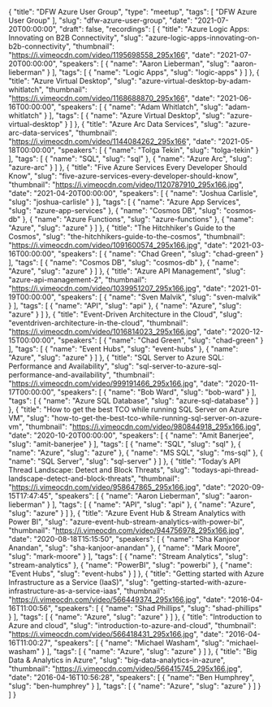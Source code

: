{
  "title": "DFW Azure User Group",
  "type": "meetup",
  "tags": [
    "DFW Azure User Group"
  ],
  "slug": "dfw-azure-user-group",
  "date": "2021-07-20T00:00:00",
  "draft": false,
  "recordings": [
    {
      "title": "Azure Logic Apps: Innovating on B2B Connectivity",
      "slug": "azure-logic-apps-innovating-on-b2b-connectivity",
      "thumbnail": "https://i.vimeocdn.com/video/1195698558_295x166",
      "date": "2021-07-20T00:00:00",
      "speakers": [
        {
          "name": "Aaron Lieberman",
          "slug": "aaron-lieberman"
        }
      ],
      "tags": [
        {
          "name": "Logic Apps",
          "slug": "logic-apps"
        }
      ]
    },
    {
      "title": "Azure Virtual Desktop",
      "slug": "azure-virtual-desktop-by-adam-whitlatch",
      "thumbnail": "https://i.vimeocdn.com/video/1168688870_295x166",
      "date": "2021-06-16T00:00:00",
      "speakers": [
        {
          "name": "Adam Whitlatch",
          "slug": "adam-whitlatch"
        }
      ],
      "tags": [
        {
          "name": "Azure Virtual Desktop",
          "slug": "azure-virtual-desktop"
        }
      ]
    },
    {
      "title": "Azure Arc Data Services",
      "slug": "azure-arc-data-services",
      "thumbnail": "https://i.vimeocdn.com/video/1144084262_295x166",
      "date": "2021-05-18T00:00:00",
      "speakers": [
        {
          "name": "Tolga Tekin",
          "slug": "tolga-tekin"
        }
      ],
      "tags": [
        {
          "name": "SQL",
          "slug": "sql"
        },
        {
          "name": "Azure Arc",
          "slug": "azure-arc"
        }
      ]
    },
    {
      "title": "Five Azure Services Every Developer Should Know",
      "slug": "five-azure-services-every-developer-should-know",
      "thumbnail": "https://i.vimeocdn.com/video/1120787910_295x166.jpg",
      "date": "2021-04-20T00:00:00",
      "speakers": [
        {
          "name": "Joshua Carlisle",
          "slug": "joshua-carlisle"
        }
      ],
      "tags": [
        {
          "name": "Azure App Services",
          "slug": "azure-app-services"
        },
        {
          "name": "Cosmos DB",
          "slug": "cosmos-db"
        },
        {
          "name": "Azure Functions",
          "slug": "azure-functions"
        },
        {
          "name": "Azure",
          "slug": "azure"
        }
      ]
    },
    {
      "title": "The Hitchhiker's Guide to the Cosmos",
      "slug": "the-hitchhikers-guide-to-the-cosmos",
      "thumbnail": "https://i.vimeocdn.com/video/1091600574_295x166.jpg",
      "date": "2021-03-16T00:00:00",
      "speakers": [
        {
          "name": "Chad Green",
          "slug": "chad-green"
        }
      ],
      "tags": [
        {
          "name": "Cosmos DB",
          "slug": "cosmos-db"
        },
        {
          "name": "Azure",
          "slug": "azure"
        }
      ]
    },
    {
      "title": "Azure API Management",
      "slug": "azure-api-management-2",
      "thumbnail": "https://i.vimeocdn.com/video/1039951207_295x166.jpg",
      "date": "2021-01-19T00:00:00",
      "speakers": [
        {
          "name": "Sven Malvik",
          "slug": "sven-malvik"
        }
      ],
      "tags": [
        {
          "name": "API",
          "slug": "api"
        },
        {
          "name": "Azure",
          "slug": "azure"
        }
      ]
    },
    {
      "title": "Event-Driven Architecture in the Cloud",
      "slug": "eventdriven-architecture-in-the-cloud",
      "thumbnail": "https://i.vimeocdn.com/video/1016814023_295x166.jpg",
      "date": "2020-12-15T00:00:00",
      "speakers": [
        {
          "name": "Chad Green",
          "slug": "chad-green"
        }
      ],
      "tags": [
        {
          "name": "Event Hubs",
          "slug": "event-hubs"
        },
        {
          "name": "Azure",
          "slug": "azure"
        }
      ]
    },
    {
      "title": "SQL Server to Azure SQL: Performance and Availability",
      "slug": "sql-server-to-azure-sql-performance-and-availability",
      "thumbnail": "https://i.vimeocdn.com/video/999191466_295x166.jpg",
      "date": "2020-11-17T00:00:00",
      "speakers": [
        {
          "name": "Bob Ward",
          "slug": "bob-ward"
        }
      ],
      "tags": [
        {
          "name": "Azure SQL Database",
          "slug": "azure-sql-database"
        }
      ]
    },
    {
      "title": "How to get the best TCO while running SQL Server on Azure VM",
      "slug": "how-to-get-the-best-tco-while-running-sql-server-on-azure-vm",
      "thumbnail": "https://i.vimeocdn.com/video/980844918_295x166.jpg",
      "date": "2020-10-20T00:00:00",
      "speakers": [
        {
          "name": "Amit Banerjee",
          "slug": "amit-banerjee"
        }
      ],
      "tags": [
        {
          "name": "SQL",
          "slug": "sql"
        },
        {
          "name": "Azure",
          "slug": "azure"
        },
        {
          "name": "MS SQL",
          "slug": "ms-sql"
        },
        {
          "name": "SQL Server",
          "slug": "sql-server"
        }
      ]
    },
    {
      "title": "Today’s API Thread Landscape: Detect and Block Threats",
      "slug": "todays-api-thread-landscape-detect-and-block-threats",
      "thumbnail": "https://i.vimeocdn.com/video/958647865_295x166.jpg",
      "date": "2020-09-15T17:47:45",
      "speakers": [
        {
          "name": "Aaron Lieberman",
          "slug": "aaron-lieberman"
        }
      ],
      "tags": [
        {
          "name": "API",
          "slug": "api"
        },
        {
          "name": "Azure",
          "slug": "azure"
        }
      ]
    },
    {
      "title": "Azure Event Hub & Stream Analytics with Power BI",
      "slug": "azure-event-hub-stream-analytics-with-power-bi",
      "thumbnail": "https://i.vimeocdn.com/video/944756978_295x166.jpg",
      "date": "2020-08-18T15:15:50",
      "speakers": [
        {
          "name": "Sha Kanjoor Anandan",
          "slug": "sha-kanjoor-anandan"
        },
        {
          "name": "Mark Moore",
          "slug": "mark-moore"
        }
      ],
      "tags": [
        {
          "name": "Stream Analytics",
          "slug": "stream-analytics"
        },
        {
          "name": "PowerBI",
          "slug": "powerbi"
        },
        {
          "name": "Event Hubs",
          "slug": "event-hubs"
        }
      ]
    },
    {
      "title": "Getting started with Azure Infrastructure as a Service (IaaS)",
      "slug": "getting-started-with-azure-infrastructure-as-a-service-iaas",
      "thumbnail": "https://i.vimeocdn.com/video/566449374_295x166.jpg",
      "date": "2016-04-16T11:00:56",
      "speakers": [
        {
          "name": "Shad Phillips",
          "slug": "shad-phillips"
        }
      ],
      "tags": [
        {
          "name": "Azure",
          "slug": "azure"
        }
      ]
    },
    {
      "title": "Introduction to Azure and cloud",
      "slug": "introduction-to-azure-and-cloud",
      "thumbnail": "https://i.vimeocdn.com/video/566418431_295x166.jpg",
      "date": "2016-04-16T11:00:27",
      "speakers": [
        {
          "name": "Michael Washam",
          "slug": "michael-washam"
        }
      ],
      "tags": [
        {
          "name": "Azure",
          "slug": "azure"
        }
      ]
    },
    {
      "title": "Big Data & Analytics in Azure",
      "slug": "big-data-analytics-in-azure",
      "thumbnail": "https://i.vimeocdn.com/video/566415745_295x166.jpg",
      "date": "2016-04-16T10:56:28",
      "speakers": [
        {
          "name": "Ben Humphrey",
          "slug": "ben-humphrey"
        }
      ],
      "tags": [
        {
          "name": "Azure",
          "slug": "azure"
        }
      ]
    }
  ]
}